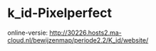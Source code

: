 # k_id-Pixelperfect

online-versie: http://30226.hosts2.ma-cloud.nl/bewijzenmap/periode2.2/K_id/website/
